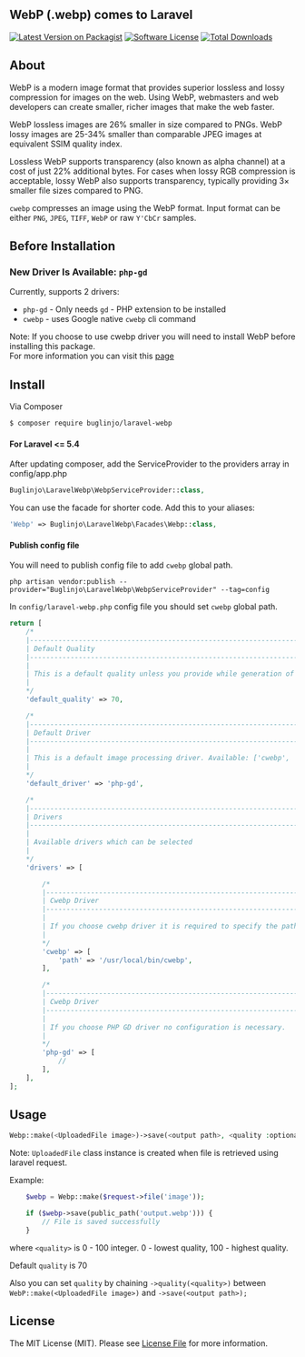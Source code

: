 ## WebP (.webp) comes to Laravel

[![Latest Version on Packagist][ico-version]][link-packagist]
[![Software License][ico-license]](LICENSE.md)
[![Total Downloads][ico-downloads]][link-downloads]

## About

WebP is a modern image format that provides superior lossless and lossy compression for images on the web. Using WebP,
webmasters and web developers can create smaller, richer images that make the web faster.

WebP lossless images are 26% smaller in size compared to PNGs. WebP lossy images are 25-34% smaller than comparable JPEG
images at equivalent SSIM quality index.

Lossless WebP supports transparency (also known as alpha channel) at a cost of just 22% additional bytes. For cases when
lossy RGB compression is acceptable, lossy WebP also supports transparency, typically providing 3× smaller file sizes
compared to PNG.

`cwebp` compresses an image using the WebP format. Input format can be either `PNG`, `JPEG`, `TIFF`, `WebP` or
raw `Y'CbCr` samples.

## Before Installation

### New Driver Is Available: `php-gd` 

Currently, supports 2 drivers:
* `php-gd` - Only needs `gd` - PHP extension to be installed
* `cwebp` - uses Google native `cwebp` cli command

Note: If you choose to use cwebp driver you will need to install WebP before installing this package.\
For more information you can visit this [page](https://developers.google.com/speed/webp/)

## Install

Via Composer

```bash
$ composer require buglinjo/laravel-webp
```

#### For Laravel <= 5.4

After updating composer, add the ServiceProvider to the providers array in config/app.php

```php
Buglinjo\LaravelWebp\WebpServiceProvider::class,
```

You can use the facade for shorter code. Add this to your aliases:

```php
'Webp' => Buglinjo\LaravelWebp\Facades\Webp::class,
```

#### Publish config file

You will need to publish config file to add `cwebp` global path.

```
php artisan vendor:publish --provider="Buglinjo\LaravelWebp\WebpServiceProvider" --tag=config
```

In `config/laravel-webp.php` config file you should set `cwebp` global path.

```php
return [
    /*
    |--------------------------------------------------------------------------
    | Default Quality
    |--------------------------------------------------------------------------
    |
    | This is a default quality unless you provide while generation of the WebP
    |
    */
    'default_quality' => 70,

    /*
    |--------------------------------------------------------------------------
    | Default Driver
    |--------------------------------------------------------------------------
    |
    | This is a default image processing driver. Available: ['cwebp', 'php-gd']
    |
    */
    'default_driver' => 'php-gd',

    /*
    |--------------------------------------------------------------------------
    | Drivers
    |--------------------------------------------------------------------------
    |
    | Available drivers which can be selected
    |
    */
    'drivers' => [

        /*
        |--------------------------------------------------------------------------
        | Cwebp Driver
        |--------------------------------------------------------------------------
        |
        | If you choose cwebp driver it is required to specify the path to the executable.
        |
        */
        'cwebp' => [
            'path' => '/usr/local/bin/cwebp',
        ],

        /*
        |--------------------------------------------------------------------------
        | Cwebp Driver
        |--------------------------------------------------------------------------
        |
        | If you choose PHP GD driver no configuration is necessary.
        |
        */
        'php-gd' => [
            //
        ],
    ],
];
```

## Usage

```php
Webp::make(<UploadedFile image>)->save(<output path>, <quality :optional>);
```

Note: `UploadedFile` class instance is created when file is retrieved using laravel request.

Example:

```php
    $webp = Webp::make($request->file('image'));

    if ($webp->save(public_path('output.webp'))) {
        // File is saved successfully
    }
```

where `<quality>` is 0 - 100 integer. 0 - lowest quality, 100 - highest quality.

Default `quality` is 70

Also you can set `quality` by chaining `->quality(<quality>)` between `WebP::make(<UploadedFile image>)`
and `->save(<output path>);`

## License

The MIT License (MIT). Please see [License File](LICENSE.md) for more information.

[ico-version]: https://img.shields.io/packagist/v/buglinjo/laravel-webp.svg?style=flat-square

[ico-license]: https://img.shields.io/badge/license-MIT-brightgreen.svg?style=flat-square

[ico-downloads]: https://img.shields.io/packagist/dt/buglinjo/laravel-webp.svg?style=flat-square

[link-packagist]: https://packagist.org/packages/buglinjo/laravel-webp

[link-downloads]: https://packagist.org/packages/buglinjo/laravel-webp

[link-author]: https://github.com/buglinjo
